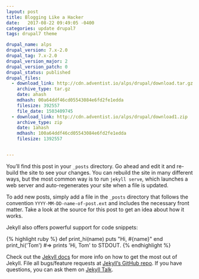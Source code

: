 ```yaml
---
layout: post
title: Blogging Like a Hacker
date:   2017-08-22 09:49:05 -0400
categories: update drupal7
tags: drupal7 theme

drupal_name: alps
drupal_version: 7.x-2.0
drupal_tag: 7.x-2.0
drupal_version_major: 2
drupal_version_patch: 0
drupal_status: published
drupal_files:
  - download_link: http://cdn.adventist.io/alps/drupal/download.tar.gz
    archive_type: tar.gz
    date: ahash
    mdhash: 00a64ddf46cd05543084e6fd2fe1edda
    filesize: 392557
    file_date: 1503409745
  - download_link: http://cdn.adventist.io/alps/drupal/download1.zip
    archive_type: zip
    date: 1ahash
    mdhash: 100a64ddf46cd05543084e6fd2fe1edda
    filesize: 1392557


---
```



You’ll find this post in your `_posts` directory. Go ahead and edit it and re-build the site to see your changes. You can rebuild the site in many different ways, but the most common way is to run `jekyll serve`, which launches a web server and auto-regenerates your site when a file is updated.

To add new posts, simply add a file in the `_posts` directory that follows the convention `YYYY-MM-DD-name-of-post.ext` and includes the necessary front matter. Take a look at the source for this post to get an idea about how it works.

Jekyll also offers powerful support for code snippets:

{% highlight ruby %}
def print_hi(name)
  puts "Hi, #{name}"
end
print_hi('Tom')
#=> prints 'Hi, Tom' to STDOUT.
{% endhighlight %}

Check out the [Jekyll docs][jekyll-docs] for more info on how to get the most out of Jekyll. File all bugs/feature requests at [Jekyll’s GitHub repo][jekyll-gh]. If you have questions, you can ask them on [Jekyll Talk][jekyll-talk].

[jekyll-docs]: https://jekyllrb.com/docs/home
[jekyll-gh]:   https://github.com/jekyll/jekyll
[jekyll-talk]: https://talk.jekyllrb.com/
